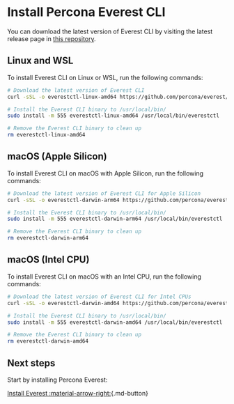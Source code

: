 # Install Percona Everest CLI

You can download the latest version of Everest CLI by visiting the latest release page in [this repository](https://github.com/percona/everest/releases/latest).

## Linux and WSL

To install Everest CLI on Linux or WSL, run the following commands:

```bash
# Download the latest version of Everest CLI
curl -sSL -o everestctl-linux-amd64 https://github.com/percona/everest/releases/latest/download/everestctl-linux-amd64

# Install the Everest CLI binary to /usr/local/bin/
sudo install -m 555 everestctl-linux-amd64 /usr/local/bin/everestctl

# Remove the Everest CLI binary to clean up
rm everestctl-linux-amd64
```

## macOS (Apple Silicon)

To install Everest CLI on macOS with Apple Silicon, run the following commands:

```bash
# Download the latest version of Everest CLI for Apple Silicon
curl -sSL -o everestctl-darwin-arm64 https://github.com/percona/everest/releases/latest/download/everestctl-darwin-arm64

# Install the Everest CLI binary to /usr/local/bin/
sudo install -m 555 everestctl-darwin-arm64 /usr/local/bin/everestctl

# Remove the Everest CLI binary to clean up
rm everestctl-darwin-arm64
```

## macOS (Intel CPU)

To install Everest CLI on macOS with an Intel CPU, run the following commands:

```bash
# Download the latest version of Everest CLI for Intel CPUs
curl -sSL -o everestctl-darwin-amd64 https://github.com/percona/everest/releases/latest/download/everestctl-darwin-amd64

# Install the Everest CLI binary to /usr/local/bin/
sudo install -m 555 everestctl-darwin-amd64 /usr/local/bin/everestctl

# Remove the Everest CLI binary to clean up
rm everestctl-darwin-amd64
```

## Next steps

Start by installing Percona Everest: 

[Install Everest :material-arrow-right:](installEverest.md){.md-button}

